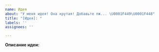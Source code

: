 ```yaml
---
name: Идея
about: "У меня идея! Она крутая! Добавьте пж... \U0001F449\U0001F448"
title: "[Идея]: "
labels: ''
assignees: ''

---
```


**Описание идеи:**
<!-- Опишите подробно то, что вы придумали -->
